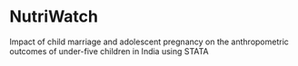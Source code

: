 # NutriWatch
Impact of child marriage and adolescent pregnancy on the anthropometric outcomes of under-five children in India using STATA

